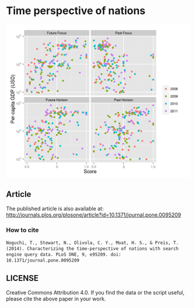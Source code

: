 # Time perspective of nations

![image](https://github.com/tkngch/publication-resources/blob/master/Noguchi%2C%20T.%2C%20Stewart%2C%20N.%2C%20Olivola%2C%20C.%20Y.%2C%20Moat%2C%20H.%20S.%2C%20%26%20Preis%2C%20T.%20(2014).%20Characterizing%20the%20time-perspective%20of%20nations%20with%20search%20engine%20query%20data./figure.png)

## Article
The published article is also available at: http://journals.plos.org/plosone/article?id=10.1371/journal.pone.0095209

### How to cite
```
Noguchi, T., Stewart, N., Olivola, C. Y., Moat, H. S., & Preis, T. (2014). Characterizing the time-perspective of nations with search engine query data. PLoS ONE, 9, e95209. doi: 10.1371/journal.pone.0095209
```

## LICENSE
Creative Commons Attribution 4.0. If you find the data or the script useful, please cite the above paper in your work.
